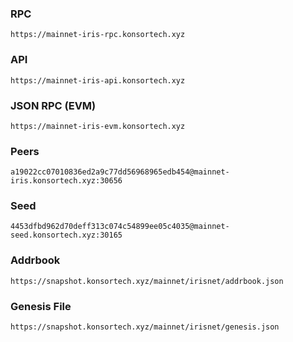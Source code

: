 ### RPC
```
https://mainnet-iris-rpc.konsortech.xyz
```

### API
```
https://mainnet-iris-api.konsortech.xyz
```

### JSON RPC (EVM)
```
https://mainnet-iris-evm.konsortech.xyz
```

### Peers
```
a19022cc07010836ed2a9c77dd56968965edb454@mainnet-iris.konsortech.xyz:30656
```

### Seed
```
4453dfbd962d70deff313c074c54899ee05c4035@mainnet-seed.konsortech.xyz:30165
```

### Addrbook
```
https://snapshot.konsortech.xyz/mainnet/irisnet/addrbook.json
```

### Genesis File
```
https://snapshot.konsortech.xyz/mainnet/irisnet/genesis.json
```
